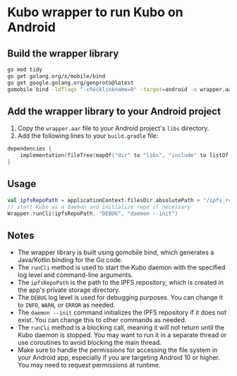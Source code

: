 # Kubo wrapper to run Kubo on Android

## Build the wrapper library

```bash
go mod tidy 
go get golang.org/x/mobile/bind 
go get google.golang.org/genproto@latest
gomobile bind -ldflags "-checklinkname=0" -target=android -o wrapper.aar ./wrapper
```
## Add the wrapper library to your Android project
1. Copy the `wrapper.aar` file to your Android project's `libs` directory.
2. Add the following lines to your `build.gradle` file:

```Kotlin
dependencies {
    implementation(fileTree(mapOf("dir" to "libs", "include" to listOf("*.aar"))))
}
```

## Usage

```Kotlin
val ipfsRepoPath = applicationContext.filesDir.absolutePath + "/ipfs_repo"
// start Kubo as a daemon and initialize repo if necessary
Wrapper.runCli(ipfsRepoPath, "DEBUG", "daemon --init")
```

## Notes

- The wrapper library is built using gomobile bind, which generates a Java/Kotlin binding for the Go code.
- The `runCli` method is used to start the Kubo daemon with the specified log level and command-line arguments.
- The `ipfsRepoPath` is the path to the IPFS repository, which is created in the app's private storage directory.
- The `DEBUG` log level is used for debugging purposes. You can change it to `INFO`, `WARN`, or `ERROR` as needed.
- The `daemon --init` command initializes the IPFS repository if it does not exist. You can change this to other commands as needed.
- The `runCli` method is a blocking call, meaning it will not return until the Kubo daemon is stopped. You may want to run it in a separate thread or use coroutines to avoid blocking the main thread.
- Make sure to handle the permissions for accessing the file system in your Android app, especially if you are targeting Android 10 or higher. You may need to request permissions at runtime.

